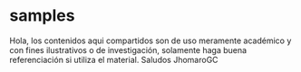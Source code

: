 # samples
Hola, los contenidos aqui compartidos son de uso meramente académico y con fines ilustrativos o de investigación, solamente haga buena referenciación si utiliza el material.
Saludos
JhomaroGC
